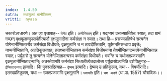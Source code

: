 ```yaml
---
index:  1.4.50
sutra:  तथायुक्तं चानीप्सितम्
vritti:  nyasa
---
```


चकारोऽवधारणे। अत एव वृत्तावाह-- `तेनैव` इति। `अनीप्सितम्` इति। यद्यप्ययं प्रसज्यप्रतिषेधः स्यात्, तदा ग्रामं गच्छन् वृक्षमूलान्युपसर्पतीत्यादौ वृक्षमूलादीनां कर्मसंज्ञा न स्यात्। तथा हि-- प्रसज्यप्रतिषेधे सत्यनेन योगेनानीप्सितस्यैव कर्मसंज्ञा विधीयते; वृक्षमूलानि च न तावदीप्तितानि, पूर्वमनभिसन्धाय प्रवृत्तेः; नाप्यनीप्सितानि, अप्रतिकूलत्वात्; ततश्चानीप्सितस्य कर्मसंज्ञा विधीयमाना तेषमीप्सितादन्यत्वेनानीप्सितान्न स्यात्। पर्युदासे तु सत्यनेन योनेनेप्सितादन्यस्य कर्मसंज्ञा विधीयते। भवन्ति च यथोक्तप्रकरणानि वृक्षमूलानीप्सितादन्यानि; अतस्तेषामपि कर्मसंज्ञा सिध्यतीत्येतदालोच्य पर्युदासोऽयमिति दर्शयितुमाह-- `ईप्सितादन्यत्` इत्यादि। किं पुनस्तदित्याह-- `द्वेष्यम्` इत्यादि। द्वेष्यम् उ प्रतिकूलम्, यथा-- विषचौरादि। इतरदप्रतिकूलम्, यथा -- उक्तप्रकाराणि वृक्षमूलानि। `भक्षयति` इति। `भक्ष अदने` (धा.पा. 1557) चौरादिकः।।


